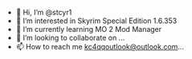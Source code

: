 - 👋 Hi, I’m @stcyr1
- 👀 I’m interested in Skyrim Special Edition 1.6.353
- 🌱 I’m currently learning MO 2 Mod Manager
- 💞️ I’m looking to collaborate on ...
- 📫 How to reach me kc4qqoutlook@outlook.com...

<!---
stcyr1/stcyr1 is a ✨ special ✨ repository because its `README.md` (this file) appears on your GitHub profile.
You can click the Preview link to take a look at your changes.
--->
